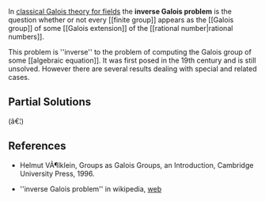 In [classical Galois theory for fields](http://ncatlab.org/nlab/show/Galois+theory#ClassicalGaloisTheory) the **inverse Galois problem** is the question whether or not every [[finite group]] appears as the [[Galois group]] of some [[Galois extension]] of the [[rational number|rational numbers]].

This problem is ''inverse'' to the problem of computing the Galois group of some [[algebraic equation]]. It was first posed in the 19th century and is still unsolved. However there are several results dealing with special and related cases.

## Partial Solutions
(â€¦)

## References

* Helmut VÃ¶lklein, Groups as Galois Groups, an Introduction, Cambridge University Press, 1996.

* ''inverse Galois problem'' in wikipedia, [web](http://en.wikipedia.org/wiki/Inverse_Galois_problem)